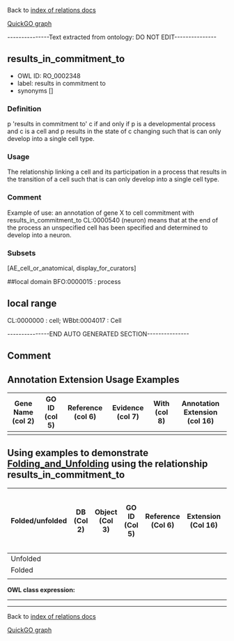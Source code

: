 Back to [index of relations docs](https://github.com/geneontology/annotation_extensions/tree/master/doc)

[QuickGO graph](http://www.ebi.ac.uk/QuickGO/AnnotationExtensionRelations.html)

---------------Text extracted from ontology: DO NOT EDIT---------------

## results_in_commitment_to
* OWL ID: RO_0002348
* label: results in commitment to
* synonyms
[]

### Definition
p 'results in commitment to' c if and only if p is a developmental process and c is a cell and p results in the state of c changing such that is can only develop into a single cell type.

### Usage
The relationship linking a cell and its participation in a process that results in the transition of a cell such that is can only develop into a single cell type.

### Comment
Example of use: an annotation of gene X to cell commitment with results_in_commitment_to CL:0000540 (neuron) means that at the end of the process an unspecified cell has been specified and determined to develop into a neuron.

### Subsets
[AE_cell_or_anatomical, display_for_curators]

##local domain
BFO:0000015 : process

## local range
CL:0000000 : cell; WBbt:0004017 : Cell

---------------END AUTO GENERATED SECTION---------------



















Comment
-------

Annotation Extension Usage Examples
-----------------------------------

| Gene Name (col 2) | GO ID (col 5) | Reference (col 6) | Evidence (col 7) | With (col 8) | Annotation Extension (col 16) |
|-------------------|---------------|-------------------|------------------|--------------|-------------------------------|
|                   |               |                   |                  |              |                               |

Using examples to demonstrate [Folding\_and\_Unfolding](http://wiki.geneontology.org/index.php/Folding_and_Unfolding) using the relationship results\_in\_commitment\_to
--------------------------------------------------------------------------------------------------------------------------------------------

| Folded/unfolded | DB (Col 2) | Object (Col 3) | GO ID (Col 5) | Reference (Col 6) | Extension (Col 16) | Parent terms for new folded GO term |
|-----------------|------------|----------------|---------------|-------------------|--------------------|-------------------------------------|
| Unfolded        |            |                |               |                   |                    |                                     |
| Folded          |            |                |               |                   |                    |                                     |
||

**OWL class expression:**

------------------------------------------------------------------------

------------------------------------------------------------------------

Back to [index of relations docs](https://github.com/geneontology/annotation_extensions/tree/master/doc)

[QuickGO graph](http://www.ebi.ac.uk/QuickGO/AnnotationExtensionRelations.html)

